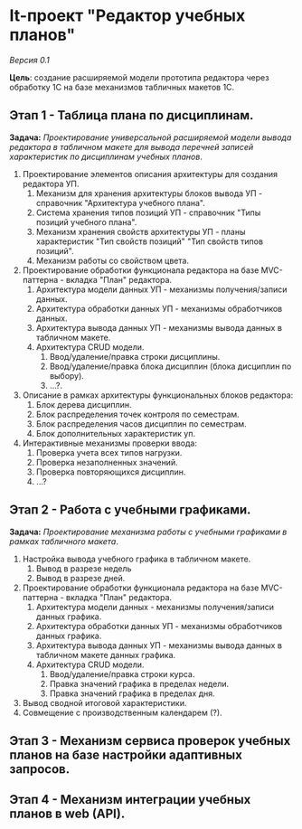 # It-проект "Редактор учебных планов"
*Версия 0.1*

**Цель**: создание расширяемой модели прототипа редактора через обработку 1С на базе механизмов табличных макетов 1С.

## Этап 1 - Таблица плана по дисциплинам.
**Задача:** *Проектирование универсальной расширяемой модели вывода редактора в табличном макете для вывода перечней записей характеристик по дисциплинам учебных планов*.
1. Проектирование элементов описания архитектуры для создания редактора УП.
   1. Механизм для хранения архитектуры блоков вывода УП - справочник "Архитектура учебного плана".
   2. Система хранения типов позиций УП - справочник "Типы позиций учебного плана".
   3. Механизм хранения свойств архитектуры УП - планы характеристик "Тип свойств позиций" "Тип свойств типов позиций".
   4. Механизм работы со свойством цвета.  
2. Проектирование обработки функционала редактора на базе MVC-паттерна - вкладка "План" редактора. 
   1. Архитектура модели данных УП - механизмы получения/записи данных.
   2. Архитектура обработки данных УП - механизмы обработчиков данных.
   3. Архитектура вывода данных УП - механизмы вывода данных в табличном макете. 
   4. Архитектура CRUD модели. 
      1. Ввод/удаление/правка строки дисциплины.
      2. Ввод/удаление/правка блока дисциплин (блока дисциплин по выбору).
      3. ...?.
3. Описание в рамках архитектуры функциональных блоков редактора:
   1. Блок дерева дисциплин.
   2. Блок распределения точек контроля по семестрам.
   3. Блок распределения часов дисциплин по семестрам.
   4. Блок дополнительных характеристик уп.
4. Интерактивные механизмы проверки ввода:
   1. Проверка учета всех типов нагрузки.
   2. Проверка незаполненных значений.
   3. Проверка повторяющихся дисциплин.
   4. ...?

## Этап 2 - Работа с учебными графиками.
**Задача:** *Проектирование механизма работы с учебными графиками в рамках табличного макета*.
1. Настройка вывода учебного графика в табличном макете.
   1. Вывод в разрезе недель
   2. Вывод в разрезе дней.
2. Проектирование обработки функционала редактора на базе MVC-паттерна - вкладка "План" редактора. 
   1. Архитектура модели данных - механизмы получения/записи данных графика.
   2. Архитектура обработки данных УП - механизмы обработчиков данных графика.
   3. Архитектура вывода данных УП - механизмы вывода данных в табличном макете данных графика. 
   4. Архитектура CRUD модели. 
      1. Ввод/удаление/правка строки курса.
      2. Правка значений графика в пределах недели.
      3. Правка значений графика в пределах дня.
3. Вывод сводной итоговой характеристики.
4. Совмещение с производственным календарем (?).
   
## Этап 3 - Механизм сервиса проверок учебных планов на базе настройки адаптивных запросов.

## Этап 4 - Механизм интеграции учебных планов в web (API).